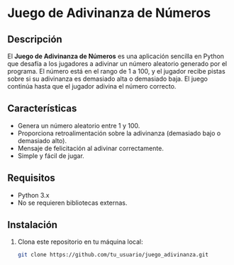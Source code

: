 
# Juego de Adivinanza de Números

## Descripción

El **Juego de Adivinanza de Números** es una aplicación sencilla en Python que desafía a los jugadores a adivinar un número aleatorio generado por el programa. El número está en el rango de 1 a 100, y el jugador recibe pistas sobre si su adivinanza es demasiado alta o demasiado baja. El juego continúa hasta que el jugador adivina el número correcto.

## Características

- Genera un número aleatorio entre 1 y 100.
- Proporciona retroalimentación sobre la adivinanza (demasiado bajo o demasiado alto).
- Mensaje de felicitación al adivinar correctamente.
- Simple y fácil de jugar.

## Requisitos

- Python 3.x
- No se requieren bibliotecas externas.

## Instalación

1. Clona este repositorio en tu máquina local:

   ```bash
   git clone https://github.com/tu_usuario/juego_adivinanza.git
